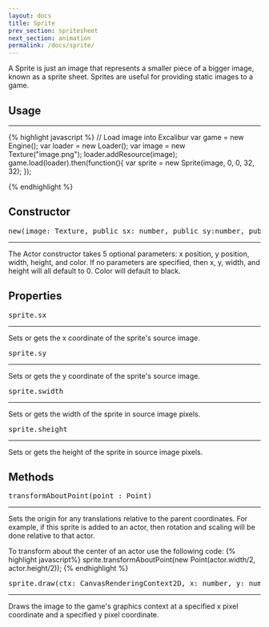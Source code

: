 ```yaml
---
layout: docs
title: Sprite
prev_section: spritesheet
next_section: animation
permalink: /docs/sprite/
---
```


A Sprite is just an image that represents a smaller piece of a bigger image, 
known as a sprite sheet. Sprites are useful for providing static images to
a game.

## Usage
--------
{% highlight javascript %}
// Load image into Excalibur
var game = new Engine();
var loader = new Loader();
var image = new Texture("image.png");
loader.addResource(image);
game.load(loader).then(function(){
   var sprite = new Sprite(image, 0, 0, 32, 32);
});


{% endhighlight %}


## Constructor 
<pre>new(image: Texture, public sx: number, public sy:number, public swidth: number, public sheight : number)</pre>
--------------

The Actor constructor takes 5 optional parameters: x position, y position,
width, height, and color. If no parameters are specified, then x, y, width, and 
height will all default to 0. Color will default to black.

## Properties
<pre>sprite.sx</pre>
-------------

Sets or gets the x coordinate of the sprite's source image.

<pre>sprite.sy</pre>
-------------

Sets or gets the y coordinate of the sprite's source image.

<pre>sprite.swidth</pre>
-------------

Sets or gets the width of the sprite in source image pixels.

<pre>sprite.sheight</pre>
-------------

Sets or gets the height of the sprite in source image pixels.

## Methods

<pre>transformAboutPoint(point : Point)</pre>
-------------

Sets the origin for any translations relative to the parent coordinates. For example, if this sprite is
added to an actor, then rotation and scaling will be done relative to that actor.

To transform about the center of an actor use the following code:
{% highlight javascript%}
sprite.transformAboutPoint(new Point(actor.width/2, actor.height/2));
{% endhighlight %}

<pre>sprite.draw(ctx: CanvasRenderingContext2D, x: number, y: number)</pre>
-------------

Draws the image to the game's graphics context at a specified x pixel coordinate
and a specified y pixel coordinate.
